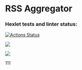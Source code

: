 # RSS Aggregator
### Hexlet tests and linter status:
[![Actions Status](https://github.com/Il1ya1/frontend-project-lvl3/workflows/hexlet-check/badge.svg)](https://github.com/Il1ya1/frontend-project-lvl3/actions)

<a href="https://codeclimate.com/github/Il1ya1/frontend-project-lvl3-2/maintainability"><img src="https://api.codeclimate.com/v1/badges/4bc68f65146aefc3264b/maintainability" /></a>

<a href="https://codeclimate.com/github/Il1ya1/frontend-project-lvl3-2/test_coverage"><img src="https://api.codeclimate.com/v1/badges/4bc68f65146aefc3264b/test_coverage" /></a>

111